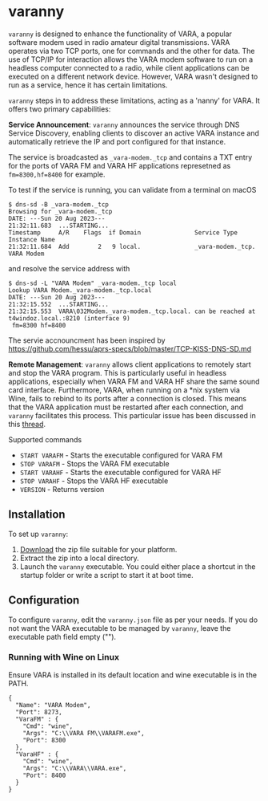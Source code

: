 # varanny

`varanny` is designed to enhance the functionality of VARA, a popular software modem used in radio amateur digital transmissions. VARA operates via two TCP ports, one for commands and the other for data. The use of TCP/IP for interaction allows the VARA modem software to run on a headless computer connected to a radio, while client applications can be executed on a different network device. However, VARA wasn't designed to run as a service, hence it has certain limitations.

`varanny` steps in to address these limitations, acting as a 'nanny' for VARA. It offers two primary capabilities:

**Service Announcement**: `varanny` announces the service through DNS Service Discovery, enabling clients to discover an active VARA instance and automatically retrieve the IP and port configured for that instance.

The service is broadcasted as `_vara-modem._tcp` and contains a TXT entry for the ports of VARA FM and VARA HF applications represetned as `fm=8300,hf=8400` for example.

To test if the service is running, you can validate from a terminal on macOS

```
$ dns-sd -B _vara-modem._tcp
Browsing for _vara-modem._tcp
DATE: ---Sun 20 Aug 2023---
21:32:11.683  ...STARTING...
Timestamp     A/R    Flags  if Domain               Service Type         Instance Name
21:32:11.684  Add        2   9 local.               _vara-modem._tcp.    VARA Modem
```

and resolve the service address with

```
$ dns-sd -L "VARA Modem" _vara-modem._tcp local
Lookup VARA Modem._vara-modem._tcp.local
DATE: ---Sun 20 Aug 2023---
21:32:15.552  ...STARTING...
21:32:15.553  VARA\032Modem._vara-modem._tcp.local. can be reached at t4windoz.local.:8210 (interface 9)
 fm=8300 hf=8400
```
The servie accnouncment has been inspired by https://github.com/hessu/aprs-specs/blob/master/TCP-KISS-DNS-SD.md

**Remote Management**: `varanny` allows client applications to remotely start and stop the VARA program. This is particularly useful in headless applications, especially when VARA FM and VARA HF share the same sound card interface. Furthermore, VARA, when running on a *nix system via Wine, fails to rebind to its ports after a connection is closed. This means that the VARA application must be restarted after each connection, and `varanny` facilitates this process. This particular issue has been discussed in this [thread](https://groups.io/g/VARA-MODEM/topic/lunchbag_portable_hf_mail/97360073).

Supported commands

* `START VARAFM` - Starts the executable configured for VARA FM
* `STOP VARAFM` - Stops the VARA FM executable
* `START VARAHF` - Starts the executable configured for VARA HF
* `STOP VARAHF` - Stops the VARA HF executable
* `VERSION` - Returns version

## Installation

To set up `varanny`:

1. [Download](https://github.com/islandmagic/varanny/releases/latest) the zip file suitable for your platform.
1. Extract the zip into a local directory.
1. Launch the `varanny` executable. You could either place a shortcut in the startup folder or write a script to start it at boot time.

## Configuration

To configure `varanny`, edit the `varanny.json` file as per your needs. If you do not want the VARA executable to be managed by `varanny`, leave the executable path field empty ("").

### Running with Wine on Linux

Ensure VARA is installed in its default location and wine executable is in the PATH.

```
{
  "Name": "VARA Modem",
  "Port": 8273,
  "VaraFM" : {
    "Cmd": "wine",
    "Args": "C:\\VARA FM\\VARAFM.exe",
    "Port": 8300
  },
  "VaraHF" : {
    "Cmd": "wine",
    "Args": "C:\\VARA\\VARA.exe",
    "Port": 8400
  }
}
```
